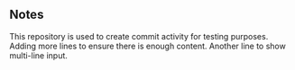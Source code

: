 ## Notes
This repository is used to create commit activity for testing purposes.
Adding more lines to ensure there is enough content.
Another line to show multi-line input.
